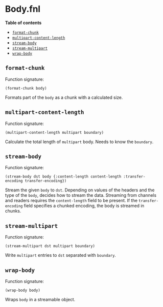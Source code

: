 # Body.fnl

**Table of contents**

- [`format-chunk`](#format-chunk)
- [`multipart-content-length`](#multipart-content-length)
- [`stream-body`](#stream-body)
- [`stream-multipart`](#stream-multipart)
- [`wrap-body`](#wrap-body)

## `format-chunk`
Function signature:

```
(format-chunk body)
```

Formats part of the `body` as a chunk with a calculated size.

## `multipart-content-length`
Function signature:

```
(multipart-content-length multipart boundary)
```

Calculate the total length of `multipart` body.
Needs to know the `boundary`.

## `stream-body`
Function signature:

```
(stream-body dst body {:content-length content-length :transfer-encoding transfer-encoding})
```

Stream the given `body` to `dst`.
Depending on values of the headers and the type of the `body`, decides
how to stream the data. Streaming from channels and readers requires
the `content-length` field to be present. If the `transfer-encoding`
field specifies a chunked encoding, the body is streamed in chunks.

## `stream-multipart`
Function signature:

```
(stream-multipart dst multipart boundary)
```

Write `multipart` entries to `dst` separated with `boundary`.

## `wrap-body`
Function signature:

```
(wrap-body body)
```

Wraps `body` in a streamable object.


<!-- Generated with Fenneldoc v1.0.1
     https://gitlab.com/andreyorst/fenneldoc -->
